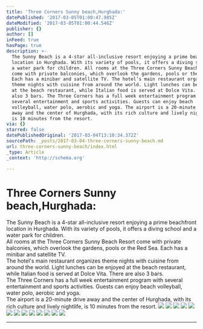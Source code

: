 ```yaml
---
title: 'Three Corners Sunny beach,Hurghada:'
datePublished: '2017-03-05T01:00:47.985Z'
dateModified: '2017-03-05T01:00:44.546Z'
publisher: {}
author: []
inFeed: true
hasPage: true
description: >-
  The Sunny Beach is a 4-star all-inclusive resort enjoying a prime beachfront
  location in Hurghada. With its variety of pools, it offers a diving school and
  a water park for children. All rooms at the Three Corners Sunny Beach Resort
  come with private balconies, which overlook the gardens, pools or the Red Sea.
  Each has a minibar and satellite TV. The hotel’s main restaurant organizes
  theme nights with cuisine from around the world. Light lunches can be enjoyed
  at the beach restaurant, while Italian food is served at Dolce Vita. There are
  also 3 bars. The Three Corners has a full week entertainment program with
  several entertainment and sports activities. Guests can enjoy beach
  volleyball, water polo, aerobic and yoga. The airport is a 20-minute drive
  away and the center of Hurghada, with its rich culture and lively nightlife,
  is 10 minutes from the resort.
via: {}
starred: false
datePublishedOriginal: '2017-03-04T13:10:34.372Z'
sourcePath: _posts/2017-03-04-three-corners-sunny-beach.md
url: three-corners-sunny-beach/index.html
_type: Article
_context: 'http://schema.org'

---
```

# Three Corners Sunny beach,Hurghada:

The Sunny Beach is a 4-star all-inclusive resort enjoying a prime beachfront location in Hurghada. With its variety of pools, it offers a diving school and a water park for children.   
All rooms at the Three Corners Sunny Beach Resort come with private balconies, which overlook the gardens, pools or the Red Sea. Each has a minibar and satellite TV.   
The hotel's main restaurant organizes theme nights with cuisine from around the world. Light lunches can be enjoyed at the beach restaurant, while Italian food is served at Dolce Vita. There are also 3 bars.   
The Three Corners has a full week entertainment program with several entertainment and sports activities. Guests can enjoy beach volleyball, water polo, aerobic and yoga.   
The airport is a 20-minute drive away and the center of Hurghada, with its rich culture and lively nightlife, is 10 minutes from the resort.
![](https://the-grid-user-content.s3-us-west-2.amazonaws.com/6788b655-67e2-499b-a8dc-b599d16c1c60.jpg)
![](https://the-grid-user-content.s3-us-west-2.amazonaws.com/7aed9e78-c0c2-4034-a5c1-5320771352d1.jpg)
![](https://the-grid-user-content.s3-us-west-2.amazonaws.com/bd2663d8-20cf-4ff0-bfa3-5d94e603dcf9.jpg)
![](https://the-grid-user-content.s3-us-west-2.amazonaws.com/746cf8b5-3eaa-409f-a6a2-1ad4e21adf45.jpg)
![](https://the-grid-user-content.s3-us-west-2.amazonaws.com/082280a3-3172-4fb4-aad8-1b0014dffa44.jpg)
![](https://the-grid-user-content.s3-us-west-2.amazonaws.com/d5e1a9f7-7612-4c0c-8664-29f687b0115b.jpg)
![](https://the-grid-user-content.s3-us-west-2.amazonaws.com/812c75f0-3aaf-4372-bb67-8db249400b84.jpg)
![](https://the-grid-user-content.s3-us-west-2.amazonaws.com/2fcf0b10-108f-4e99-bb8f-3f9ce11a3e4e.jpg)
![](https://the-grid-user-content.s3-us-west-2.amazonaws.com/762e53f8-b891-46df-994f-16d81f539520.jpg)
![](https://the-grid-user-content.s3-us-west-2.amazonaws.com/a7502ba3-1fe2-4306-83d1-68219f45cc8e.jpg)
![](https://the-grid-user-content.s3-us-west-2.amazonaws.com/66669cbb-6fbb-4b7c-8535-483e6777f188.jpg)
![](https://the-grid-user-content.s3-us-west-2.amazonaws.com/b610a88d-1274-4c61-8d03-5292d0c87de9.jpg)
![](https://the-grid-user-content.s3-us-west-2.amazonaws.com/e70ebd00-8210-4cd9-a405-eed8c51634e8.jpg)

---